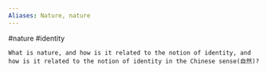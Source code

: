 ```yaml
---
Aliases: Nature, nature
---
```

#nature #identity 

	What is nature, and how is it related to the notion of identity, and how is it related to the notion of identity in the Chinese sense(自然)?